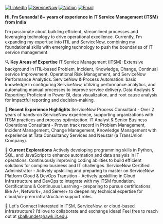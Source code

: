 
[![LinkedIn](https://img.shields.io/badge/LinkedIn-Profile-blue?logo=linkedin&logoColor=white)](https://www.linkedin.com/in/bsunanda/)
[![ServiceNow](https://img.shields.io/badge/ServiceNow-Profile-lightgrey?style=flat&logo=servicenow&logoColor=white)](https://nowlearning.servicenow.com/lxp?id=nl_public&user=sbalkunde1341275)
[![Notion](https://img.shields.io/badge/Notion-Workspace-black?style=flat&logo=notion&logoColor=white)](https://www.notion.so/Sunanda-Ganpati-Balkunde-fb3b35e67b064d3d8cc2117039c84f17)
[![Email](https://img.shields.io/badge/Email-Contact-blue?style=flat&logo=gmail&logoColor=white)](mailto:sbalkunde@hawk.iit.edu)

**Hi, I’m **Sunanda**!  8+ years of experience in IT Service Management (ITSM) from India**

I’m passionate about building efficient, streamlined processes and leveraging technology to drive operational excellence. Currently, I’m expanding my expertise into ITIL and ServiceNow, combining my foundational skills with emerging technology to push the boundaries of IT service management.

🔍 **Key Areas of Expertise**
IT Service Management (ITSM): Extensive background in ITIL-based Problem, Incident, Knowledge, Change, Continual service Improvement, Operational Risk Management, and ServiceNow Performance Analytics.
ServiceNow & Process Automation: basic knowledge in configuring ServiceNow, utilizing performance analytics, and automating manual processes to improve service delivery.
Data Analysis & Reporting: Proficient in Power BI, data visualization, and root cause analysis for impactful reporting and decision-making.

🌟 **Recent Experience Highlights**
ServiceNow Process Consultant - Over 2 years of hands-on ServiceNow experience, supporting organizations with ITSM practices and process optimization.
IT Analyst & Senior Business Operations Consultant - Proven track record in Problem Management, Incident Management, Change Management, Knowledge Management with experience at Tata Consultancy Services and Neustar (a TransUnion Company).

🌱 **Current Explorations**
Actively developing programming skills in Python, SQL, and JavaScript to enhance automation and data analysis in IT operations. Continuously improving coding abilities to build efficient solutions for complex business and IT challenges.
ServiceNow Certified Administrator - Actively upskilling and preparing to master on ServiceNow Platform
Cloud & DevOps Transition - Actively upskilling in Cloud Infrastructure and DevOps to integrate with my ITSM foundation.
Certifications & Continuous Learning - preparing to pursue certifications like A+, Network+, and Server+ to deepen my technical expertise for cloud/on-prem infrastructure support roles.

💼 Let's Connect
Interested in ITSM, ServiceNow, or cloud-based infrastructure? I’d love to collaborate and exchange ideas! Feel free to reach out at sbalkunde@hawk.iit.edu.

